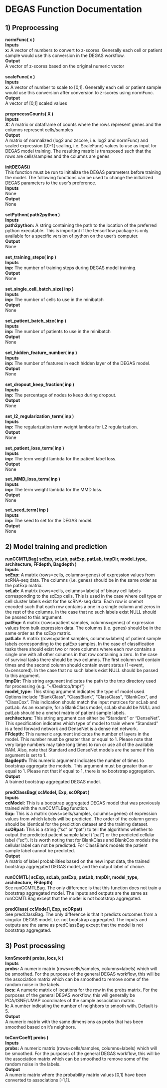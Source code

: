# DEGAS Function Documentation

## 1) Preprocessing

**normFunc( x )**<br>
**Inputs**<br>
**x:** A vector of numbers to convert to z-scores. Generally each cell or patient sample would use this conversion in the DEGAS workflow.<br>
**Output**<br>
A vector of z-scores based on the original numeric vector<br>
<br>
**scaleFunc( x )**<br>
**Inputs**<br>
**x:** A vector of number to scale to [0,1]. Generally each cell or patient sample would use this conversion after conversion to z-scores using normFunc.<br>
**Output**<br>
A vector of [0,1] scaled values<br>
<br>
**preprocessCounts( X )**<br>
**Inputs**<br>
**X:** A matrix or dataframe of counts where the rows represent genes and the columns represent cells/samples<br>
**Output**<br>
A matrix of normalized (log2 and zscore, i.e. log2  and normFunc) and scaled expression ([0-1] scaling, i.e. ScaleFunc) values to use as input for DEGAS model training. The resulting matrix is transposed such that the rows are cells/samples and the columns are genes<br>
<br>
**initDEGAS()**<br>
This function must be run to initialize the DEGAS parameters before training the model. The following functions can be used to change the initialized DEGAS parameters to the user’s preference.<br>
**Inputs**<br>
None<br>
**Output**<br>
None<br>
<br>
**setPython( path2python )**<br>
**Inputs**<br>
**path2python:** A string containing the path to the location of the preferred python executable. This is important if the tensorflow package is only available for a specific version of python on the user’s computer.<br>
**Output**<br>
None<br>
<br>
**set_training_steps( inp )**<br>
**Inputs**<br>
**inp:** The number of training steps during DEGAS model training.<br>
**Output**<br>
None<br>
<br>
**set_single_cell_batch_size( inp )**<br>
**Inputs**<br>
**inp:** The number of cells to use in the minibatch<br>
**Output**<br>
None<br>
<br>
**set_patient_batch_size( inp )**<br>
**Inputs**<br>
**inp:** The number of patients to use in the minibatch<br>
**Output**<br>
None<br>
<br>
**set_hidden_feature_number( inp )**<br>
**Inputs**<br>
**inp:** The number of features in each hidden layer of the DEGAS model.<br>
**Output**<br>
None<br>
<br>
**set_dropout_keep_fraction( inp )**<br>
**Inputs**<br>
**inp:** The percentage of nodes to keep during dropout.<br>
**Output**<br>
None<br>
<br>
**set_l2_regularization_term( inp )**<br>
**Inputs**<br>
**inp:** The regularization term weight lambda for L2 regularization.<br>
**Output**<br>
None<br>
<br>
**set_patient_loss_term( inp )**<br>
**Inputs**<br>
**inp:** The term weight lambda for the patient label loss.<br>
**Output**<br>
None<br>

**set_MMD_loss_term( inp )**<br>
**Inputs**<br>
**inp:** The term weight lambda for the MMD loss.<br>
**Output**<br>
None<br>

**set_seed_term( inp )**<br>
**Inputs**<br>
**inp:** The seed to set for the DEGAS model.<br>
**Output**<br>
None<br>

## 2) Model training and prediction

**runCCMTLBag( scExp, scLab, patExp, patLab, tmpDir, model_type, architecture, FFdepth, Bagdepth )**<br>
**Inputs**<br>
**scExp:** A matrix (rows=cells, columns=genes) of expression values from scRNA-seq data. The columns (i.e. genes) should be in the same order as the patExp matrix.<br>
**scLab:** A matrix (rows=cells, columns=labels) of binary cell labels corresponding to the scExp cells. This is used in the case where cell type or cell cluster labels exist for the scRNA-seq data. Each row is onehot encoded such that each row contains a one in a single column and zeros in the rest of the columns. In the case that no such labels exist NULL should be passed to this argument.<br>
**patExp:** A matrix (rows=patient samples, columns=genes) of expression values from bulk expression data. The columns (i.e. genes) should be in the same order as the scExp matrix.<br>
**patLab:** A matrix (rows=patient samples, columns=labels) of patient sample labels corresponding to the patExp samples. In the case of classification tasks there should exist two or more columns where each row contains a single one with all other columns in that row containing a zero. In the case of survival tasks there should be two columns. The first column will contain times and the second column should contain event status (1=event, 0=censored). In the case that no such labels exist NULL should be passed to this argument.<br>
**tmpDir:** This string argument indicates the path to the tmp directory used for processing (e.g. “~/Desktop/tmp/”)<br>
**model_type:** This string argument indicates the type of model used. Options include “BlankClass”, “ClassBlank”, “ClassClass”, “BlankCox”, and “ClassCox”. This indication should match the input matrices for scLab and patLab. As an example, for a BlankClass model, scLab should be NULL and patLab should be a onehot matrix of patient sample labels.<br>
**architecture:** This string argument can either be “Standard” or “DenseNet”. This specification indicates which type of model to train where “Standard” is a feed forward network and DenseNet is a dense net network.<br>
**FFdepth:** This numeric argument indicates the number of layers in the model. This number must be greater than or equal to 1. Please note that very large numbers may take long times to run or use all of the available RAM. Also, note that Standard and DenseNet models are the same if this argument is set to 1.<br>
**Bagdepth:** This numeric argument indicates the number of times to bootstrap aggregate the models. This argument must be greater than or equal to 1. Please not that if equal to 1, there is no bootstrap aggregation.<br>
**Output**<br>
A trained bootstrap aggregated DEGAS model.<br>
<br>
**predClassBag( ccModel, Exp, scORpat )**<br>
**Inputs**<br>
**ccModel:** This is a bootstrap aggregated DEGAS model that was previously trained with the runCCMTLBag function.<br>
**Exp:** This is a matrix (rows=cells/samples, columns=genes) of expression values from which labels will be predicted. The order of the column genes should be identical for the prediction dataset and the training dataset.<br>
**scORpat:** This is a string (“sc” or “pat”) to tell the algorithms whether to output the predicted patient sample label (“pat”) or the predicted cellular label (“sc”). It is worth noting that for BlankClass and BlankCox models the cellular label can not be predicted. For ClassBlank models the patient sample label cannot be predicted.<br>
**Output**<br>
A matrix of label probabilities based on the new input data, the trained bootstrap aggregated DEGAS model, and the output label of choice.<br>
<br>
**runCCMTL( scExp, scLab, patExp, patLab, tmpDir, model_type, architecture, FFdepth)**<br>
See runCCMTLBag. The only difference is that this function does not train a bootstrap aggregated model. The inputs and outputs are the same as runCCMTLBag except that the model is not bootstrap aggregated.<br>
<br>
**predClass( ccModel1, Exp, scORpat)**<br>
See predClassBag. The only difference is that it predicts outcomes from a singular DEGAS model, i.e. not bootstrap aggregated. The inputs and outputs are the same as predClassBag except that the model is not bootstrap aggregated.<br>

## 3) Post processing

**knnSmooth( probs, locs, k )**<br>
**Inputs**<br>
**probs:** A numeric matrix (rows=cells/samples, columns=labels) which will be smoothed. For the purposes of the general DEGAS workflow, this will be the association matrix which can be smoothed to remove some of the random noise in the labels.<br>
**locs:** A numeric matrix of locations for the row in the probs matrix. For the purposes of the general DEGAS workflow, this will generally be PCA/tSNE/UMAP coordinates of the sample association matrix.<br>
**k:** A number indicating the number of neighbors to smooth with. Default is 5.<br>
**Output**<br>
A numeric matrix with the same dimensions as probs that has been smoothed based on it’s neighbors.<br>
<br>
**toCorrCoeff( probs )**<br>
**Inputs**<br>
**probs:** A numeric matrix (rows=cells/samples, columns=labels) which will be smoothed. For the purposes of the general DEGAS workflow, this will be the association matrix which can be smoothed to remove some of the random noise in the labels.<br>
**Output**<br>
A numeric matrix where the probability matrix values [0,1] have been converted to associations [-1,1].<br>
